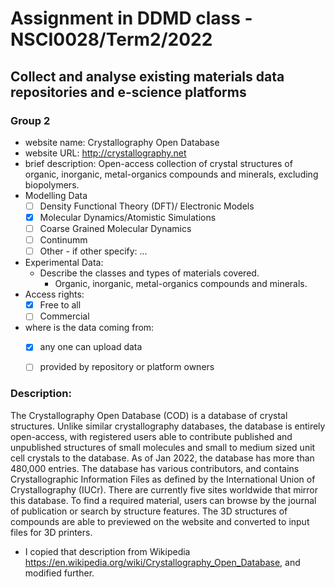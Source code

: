 # Assignment in DDMD class - NSCI0028/Term2/2022

## Collect and analyse existing materials data repositories and e-science platforms 

### Group 2 
* website name: Crystallography Open Database
* website URL: http://crystallography.net
* brief description: Open-access collection of crystal structures of organic, inorganic, metal-organics compounds and minerals, excluding biopolymers.
* Modelling Data 
  - [ ] Density Functional Theory (DFT)/ Electronic Models
  - [X] Molecular Dynamics/Atomistic Simulations
  - [ ] Coarse Grained Molecular Dynamics
  - [ ] Continumm 
  - [ ] Other
        - if other specify: ...
* Experimental Data: 
  * Describe the classes and types of materials covered. 
    *  Organic, inorganic, metal-organics compounds and minerals.
* Access rights: 
  - [X] Free to all 
  - [ ] Commercial 
* where is the data coming from:  
  - [X] any one can upload data 
  - [ ] provided by repository or platform owners
 
 
 ### Description:
The Crystallography Open Database (COD) is a database of crystal structures. Unlike similar crystallography databases, the database is entirely open-access, with registered users able to contribute published and unpublished structures of small molecules and small to medium sized unit cell crystals to the database. As of Jan 2022, the database has more than 480,000 entries. The database has various contributors, and contains Crystallographic Information Files as defined by the International Union of Crystallography (IUCr). There are currently five sites worldwide that mirror this database. To find a required material, users can browse by the journal of publication or search by structure features. The 3D structures of compounds are able to previewed on the website and converted to input files for 3D printers. 

* I copied that description from Wikipedia <https://en.wikipedia.org/wiki/Crystallography_Open_Database>, and modified further.




